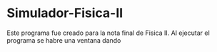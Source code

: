# Simulador-Fisica-II
Este programa fue creado para la nota final de Fisica II.
Al ejecutar el programa se habre una ventana dando 
